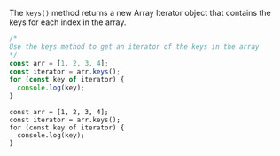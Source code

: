 The `keys()` method returns a new Array Iterator object that contains the keys for each index in the array.

```js
/*
Use the keys method to get an iterator of the keys in the array
*/
const arr = [1, 2, 3, 4];
const iterator = arr.keys();
for (const key of iterator) {
  console.log(key);
}
```

```solution
const arr = [1, 2, 3, 4];
const iterator = arr.keys();
for (const key of iterator) {
  console.log(key);
}
```